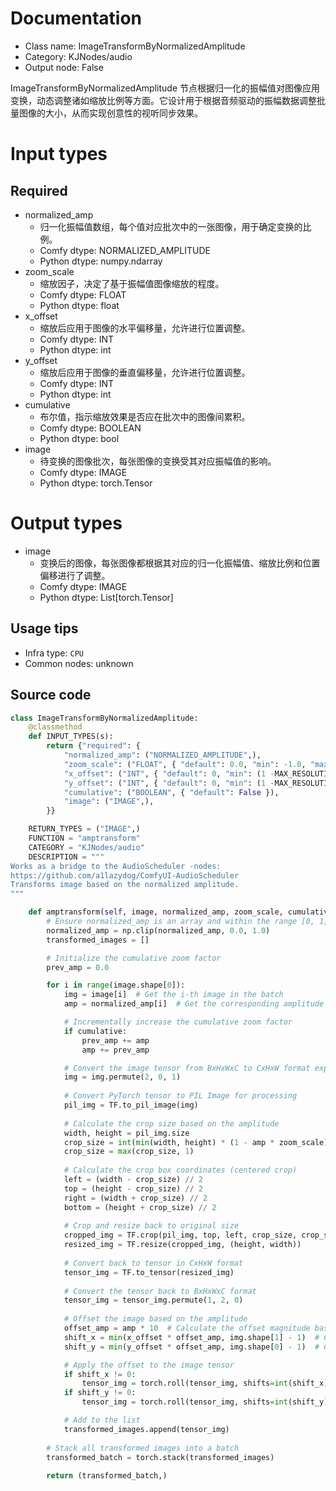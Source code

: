
# Documentation
- Class name: ImageTransformByNormalizedAmplitude
- Category: KJNodes/audio
- Output node: False

ImageTransformByNormalizedAmplitude 节点根据归一化的振幅值对图像应用变换，动态调整诸如缩放比例等方面。它设计用于根据音频驱动的振幅数据调整批量图像的大小，从而实现创意性的视听同步效果。

# Input types
## Required
- normalized_amp
    - 归一化振幅值数组，每个值对应批次中的一张图像，用于确定变换的比例。
    - Comfy dtype: NORMALIZED_AMPLITUDE
    - Python dtype: numpy.ndarray
- zoom_scale
    - 缩放因子，决定了基于振幅值图像缩放的程度。
    - Comfy dtype: FLOAT
    - Python dtype: float
- x_offset
    - 缩放后应用于图像的水平偏移量，允许进行位置调整。
    - Comfy dtype: INT
    - Python dtype: int
- y_offset
    - 缩放后应用于图像的垂直偏移量，允许进行位置调整。
    - Comfy dtype: INT
    - Python dtype: int
- cumulative
    - 布尔值，指示缩放效果是否应在批次中的图像间累积。
    - Comfy dtype: BOOLEAN
    - Python dtype: bool
- image
    - 待变换的图像批次，每张图像的变换受其对应振幅值的影响。
    - Comfy dtype: IMAGE
    - Python dtype: torch.Tensor

# Output types
- image
    - 变换后的图像，每张图像都根据其对应的归一化振幅值、缩放比例和位置偏移进行了调整。
    - Comfy dtype: IMAGE
    - Python dtype: List[torch.Tensor]


## Usage tips
- Infra type: `CPU`
- Common nodes: unknown


## Source code
```python
class ImageTransformByNormalizedAmplitude:
    @classmethod
    def INPUT_TYPES(s):
        return {"required": {
            "normalized_amp": ("NORMALIZED_AMPLITUDE",),
            "zoom_scale": ("FLOAT", { "default": 0.0, "min": -1.0, "max": 1.0, "step": 0.001, "display": "number" }),
            "x_offset": ("INT", { "default": 0, "min": (1 -MAX_RESOLUTION), "max": MAX_RESOLUTION, "step": 1, "display": "number" }),
            "y_offset": ("INT", { "default": 0, "min": (1 -MAX_RESOLUTION), "max": MAX_RESOLUTION, "step": 1, "display": "number" }),
            "cumulative": ("BOOLEAN", { "default": False }),
            "image": ("IMAGE",),
        }}

    RETURN_TYPES = ("IMAGE",)
    FUNCTION = "amptransform"
    CATEGORY = "KJNodes/audio"
    DESCRIPTION = """
Works as a bridge to the AudioScheduler -nodes:  
https://github.com/a1lazydog/ComfyUI-AudioScheduler  
Transforms image based on the normalized amplitude.
"""

    def amptransform(self, image, normalized_amp, zoom_scale, cumulative, x_offset, y_offset):
        # Ensure normalized_amp is an array and within the range [0, 1]
        normalized_amp = np.clip(normalized_amp, 0.0, 1.0)
        transformed_images = []

        # Initialize the cumulative zoom factor
        prev_amp = 0.0

        for i in range(image.shape[0]):
            img = image[i]  # Get the i-th image in the batch
            amp = normalized_amp[i]  # Get the corresponding amplitude value

            # Incrementally increase the cumulative zoom factor
            if cumulative:
                prev_amp += amp
                amp += prev_amp

            # Convert the image tensor from BxHxWxC to CxHxW format expected by torchvision
            img = img.permute(2, 0, 1)
            
            # Convert PyTorch tensor to PIL Image for processing
            pil_img = TF.to_pil_image(img)
            
            # Calculate the crop size based on the amplitude
            width, height = pil_img.size
            crop_size = int(min(width, height) * (1 - amp * zoom_scale))
            crop_size = max(crop_size, 1)
            
            # Calculate the crop box coordinates (centered crop)
            left = (width - crop_size) // 2
            top = (height - crop_size) // 2
            right = (width + crop_size) // 2
            bottom = (height + crop_size) // 2
            
            # Crop and resize back to original size
            cropped_img = TF.crop(pil_img, top, left, crop_size, crop_size)
            resized_img = TF.resize(cropped_img, (height, width))
            
            # Convert back to tensor in CxHxW format
            tensor_img = TF.to_tensor(resized_img)
            
            # Convert the tensor back to BxHxWxC format
            tensor_img = tensor_img.permute(1, 2, 0)
            
            # Offset the image based on the amplitude
            offset_amp = amp * 10  # Calculate the offset magnitude based on the amplitude
            shift_x = min(x_offset * offset_amp, img.shape[1] - 1)  # Calculate the shift in x direction
            shift_y = min(y_offset * offset_amp, img.shape[0] - 1)  # Calculate the shift in y direction

            # Apply the offset to the image tensor
            if shift_x != 0:
                tensor_img = torch.roll(tensor_img, shifts=int(shift_x), dims=1)
            if shift_y != 0:
                tensor_img = torch.roll(tensor_img, shifts=int(shift_y), dims=0)

            # Add to the list
            transformed_images.append(tensor_img)
        
        # Stack all transformed images into a batch
        transformed_batch = torch.stack(transformed_images)
        
        return (transformed_batch,)

```
